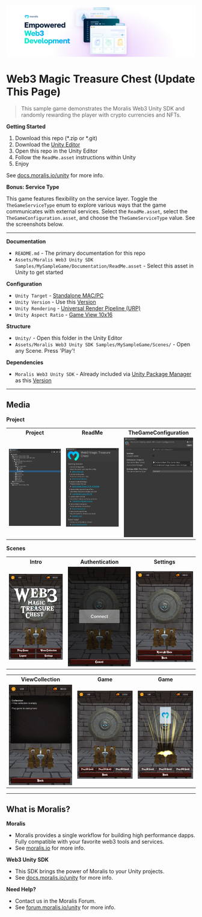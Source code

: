 <img src="https://github.com/MoralisWeb3/web3-unity-sdk-examples/blob/ef346891d0f2a1c4568c7509be2165cab912cd37/Unity/Assets/Moralis%20Web3%20Unity%20SDK%20Examples/Documentation/Images/ReadMeBanner.png" />

# Web3 Magic Treasure Chest (Update This Page)

> This sample game demonstrates the Moralis Web3 Unity SDK and randomly rewarding the player with crypto currencies and NFTs.

**Getting Started**
1. Download this repo (*.zip or *.git)
2. Download the [Unity Editor](https://store.unity.com/#plans-individual)
3. Open this repo in the Unity Editor
4. Follow the `ReadMe.asset` instructions within Unity
5. Enjoy

See [docs.moralis.io/unity](https://docs.moralis.io/unity) for more info.

**Bonus: Service Type**

This game features flexibility on the service layer. Toggle the `TheGameServiceType` enum to explore various ways that the game communicates with external services. Select the `ReadMe.asset`, select the `TheGameConfiguration.asset`, and choose the `TheGameServiceType` value. See the screenshots below.


---

**Documentation**
* `README.md` - The primary documentation for this repo
* `Assets/Moralis Web3 Unity SDK Samples/MySampleGame/Documentation/ReadMe.asset` - Select this asset in Unity to get started

**Configuration**
* `Unity Target` - [Standalone MAC/PC](https://support.unity.com/hc/en-us/articles/206336795-What-platforms-are-supported-by-Unity-)
* `Unity Version` - Use this [Version](./Unity/ProjectSettings/ProjectVersion.txt)
* `Unity Rendering` - [Universal Render Pipeline (URP)](https://docs.unity3d.com/Packages/com.unity.render-pipelines.universal@11.0/manual/)
* `Unity Aspect Ratio` - [Game View 10x16](https://docs.unity3d.com/Manual/GameView.html)

**Structure**
* `Unity/` - Open this folder in the Unity Editor
* `Assets/Moralis Web3 Unity SDK Samples/MySampleGame/Scenes/` - Open any Scene. Press 'Play'!

**Dependencies**
* `Moralis Web3 Unity SDK` - Already included via [Unity Package Manager](https://docs.unity3d.com/Manual/upm-ui.html) as this [Version](./Unity/Packages/manifest.json)

----

## Media

**Project**

<table>
  <tr>
    <th>Project</th>
    <th>ReadMe</th>
    <th>TheGameConfiguration</th>
  </tr>
  <tr>
    <td align="center"><img width="200" src="./Unity/Assets/Moralis%20Web3%20Unity%20SDK%20Samples/Web3MagicTreasureChest/Documentation/Images/Screenshot_09_Project.png"></td>
    <td align="center"><img width="200" src="./Unity/Assets/Moralis%20Web3%20Unity%20SDK%20Samples/Web3MagicTreasureChest/Documentation/Images/Screenshot_07_Readme.png" ></td>
    <td align="center"><img width="200" src="./Unity/Assets/Moralis%20Web3%20Unity%20SDK%20Samples/Web3MagicTreasureChest/Documentation/Images/Screenshot_08_Configuration.png" ></td>
  </tr> 
</table>


**Scenes**

<table>
  <tr>
    <th>Intro</th>
    <th>Authentication</th>
    <th>Settings</th>
  </tr>
  <tr>
    <td align="center"><img width="200"  src="./Unity/Assets/Moralis%20Web3%20Unity%20SDK%20Samples/Web3MagicTreasureChest/Documentation/Images/Screenshot_01_Intro.png"></td>
    <td align="center"><img width="200"  src="./Unity/Assets/Moralis%20Web3%20Unity%20SDK%20Samples/Web3MagicTreasureChest/Documentation/Images/Screenshot_02_Authentication.png" ></td>
    <td align="center"><img width="200" src="./Unity/Assets/Moralis%20Web3%20Unity%20SDK%20Samples/Web3MagicTreasureChest/Documentation/Images/Screenshot_03_Settings.png"></td>
  </tr> 
</table>

<table>
  <tr>
    <th>ViewCollection</th>
    <th>Game</th>
    <th>Game</th>
  </tr>
  <tr>
    <td align="center"><img width="200" src="./Unity/Assets/Moralis%20Web3%20Unity%20SDK%20Samples/Web3MagicTreasureChest/Documentation/Images/Screenshot_05_ViewCollection.png"></td>
    <td align="center"><img width="200" src="./Unity/Assets/Moralis%20Web3%20Unity%20SDK%20Samples/Web3MagicTreasureChest/Documentation/Images/Screenshot_06a_Game.png"></td>
    <td align="center"><img width="200" src="./Unity/Assets/Moralis%20Web3%20Unity%20SDK%20Samples/Web3MagicTreasureChest/Documentation/Images/Screenshot_06b_Game.png"></td>
  </tr> 
</table>


----

## What is Moralis?

**Moralis**

* Moralis provides a single workflow for building high performance dapps. Fully compatible with your favorite web3 tools and services. 
* See [moralis.io](https://moralis.io) for more info.

**Web3 Unity SDK**

* This SDK brings the power of Moralis to your Unity projects. 
* See [docs.moralis.io/unity](https://docs.moralis.io/unity) for more info.

**Need Help?**

* Contact us in the Moralis Forum. 
* See [forum.moralis.io/unity](https://forum.moralis.io/unity) for more info.
